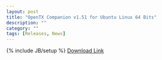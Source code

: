 ```yaml
---
layout: post
title: "OpenTX Companion v1.51 for Ubuntu Linux 64 Bits"
description: ""
category: ""
tags: [Releases, News]
---
```

{% include JB/setup %}
[Download Link](https://companion9x.googlecode.com/files/companion9x_1.51_amd64.deb)
